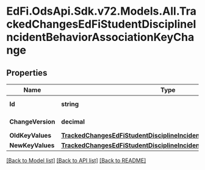 # EdFi.OdsApi.Sdk.v72.Models.All.TrackedChangesEdFiStudentDisciplineIncidentBehaviorAssociationKeyChange

## Properties

Name | Type | Description | Notes
------------ | ------------- | ------------- | -------------
**Id** | **string** | Resource identifier | [optional] 
**ChangeVersion** | **decimal** | Change version | [optional] 
**OldKeyValues** | [**TrackedChangesEdFiStudentDisciplineIncidentBehaviorAssociationKey**](TrackedChangesEdFiStudentDisciplineIncidentBehaviorAssociationKey.md) |  | [optional] 
**NewKeyValues** | [**TrackedChangesEdFiStudentDisciplineIncidentBehaviorAssociationKey**](TrackedChangesEdFiStudentDisciplineIncidentBehaviorAssociationKey.md) |  | [optional] 

[[Back to Model list]](../README.md#documentation-for-models) [[Back to API list]](../README.md#documentation-for-api-endpoints) [[Back to README]](../README.md)

